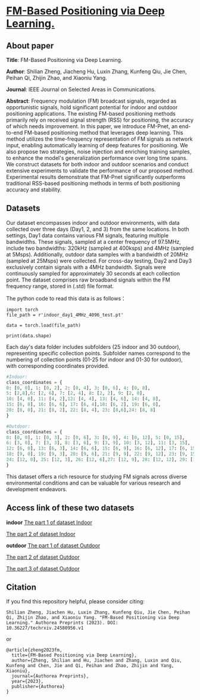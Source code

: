# [FM-Based Positioning via Deep Learning.](https://www.techrxiv.org/doi/full/10.36227/techrxiv.24580956.v1)

## About paper

**Title**: FM-Based Positioning via Deep Learning.

**Author**: Shilian Zheng, Jiacheng Hu, Luxin Zhang, Kunfeng Qiu, Jie Chen, Peihan Qi, Zhijin Zhao, and Xiaoniu Yang.

**Journal**: IEEE Journal on Selected Areas in Communications.

**Abstract**: Frequency modulation (FM) broadcast signals, regarded as opportunistic signals, hold significant potential for indoor and outdoor positioning applications. The existing FM-based positioning methods primarily rely on received signal strength (RSS) for positioning, the accuracy of which needs improvement. In this paper, we introduce FM-Pnet, an end-to-end FM-based positioning method that leverages deep learning. This method utilizes the time-frequency representation of FM signals as network input, enabling automatically learning of deep features for positioning. We also propose two strategies, noise injection and enriching training samples, to enhance the model's generalization performance over long time spans. We construct datasets for both indoor and outdoor scenarios and conduct extensive experiments to validate the performance of our proposed method. Experimental results demonstrate that FM-Pnet significantly outperforms traditional RSS-based positioning methods in terms of both positioning accuracy and stability.


## Datasets

Our dataset encompasses indoor and outdoor environments, with data collected over three days (Day1, 2, and 3) from the same locations. In both settings, Day1 data contains various FM signals, featuring multiple bandwidths. These signals, sampled at a center frequency of 97.5MHz, include two bandwidths: 320kHz (sampled at 400ksps) and 4MHz (sampled at 5Msps). Additionally, outdoor data samples with a bandwidth of 20MHz (sampled at 25Msps) were collected. For cross-day testing, Day2 and Day3 exclusively contain signals with a 4MHz bandwidth. Signals were continuously sampled for approximately 30 seconds at each collection point. The dataset comprises raw broadband signals within the FM frequency range, stored in (.std) file format.

The python code to read this data is as follows：

```
import torch
file_path = r'indoor_day1_4MHz_4096_test.pt'

data = torch.load(file_path)

print(data.shape)
```

Each day's data folder includes subfolders (25 indoor and 30 outdoor), representing specific collection points. Subfolder names correspond to the numbering of collection points (01-25 for indoor and 01-30 for outdoor), with corresponding coordinates provided.

```python
#Indoor:
class_coordinates = {
0: [0, 0], 1: [0, 2], 2: [0, 4], 3: [0, 6], 4: [0, 8],
5: [2,8],6: [2, 6], 7: [2, 4], 8: [2, 2], 9: [2, 0],
10: [4, 0], 11: [4, 2],12: [4, 4], 13: [4, 6], 14: [4, 8],
15: [6, 8], 16: [6, 6], 17: [6, 4],18: [6, 2], 19: [6, 0],
20: [8, 0], 21: [8, 2], 22: [8, 4], 23: [8,6],24: [8, 8]
}
```

```python
#Outdoor:
class_coordinates = {
0: [0, 0], 1: [0, 3], 2: [0, 6], 3: [0, 9], 4: [0, 12], 5: [0, 15],
6: [3, 0], 7: [3, 3], 8: [3, 6], 9: [3, 9], 10: [3, 12], 11: [3, 15],
12: [6, 0], 13: [6, 3], 14: [6, 6], 15: [6, 9], 16: [6, 12], 17: [6, 15],
18: [9, 0], 19: [9, 3], 20: [9, 6], 21: [9, 9], 22: [9, 12], 23: [9, 15],
24: [12, 0], 25: [12, 3], 26: [12, 6],27: [12, 9], 28: [12, 12], 29: [12, 15]
}
```

This dataset offers a rich resource for studying FM signals across diverse environmental conditions and can be valuable for various research and development endeavors.

## Access link of these two datasets

**indoor**
[The part 1 of dataset Indoor](https://figshare.com/articles/dataset/The_part_1_of_dataset_Indoor/25958365)

[The part 2 of dataset Indoor](https://figshare.com/articles/dataset/The_part_2_of_dataset_Indoor/25958293)

**outdoor**
[The part 1 of dataset Outdoor](https://figshare.com/articles/dataset/The_part_1_of_dataset_Outdoor/25962808)

[The part 2 of dataset Outdoor]()

[The part 3 of dataset Outdoor](https://figshare.com/articles/dataset/The_part_3_of_dataset_Outdoor/25963042)

## Citation

If you find this repository helpful, please consider citing:
```
Shilian Zheng, Jiachen Hu, Luxin Zhang, Kunfeng Qiu, Jie Chen, Peihan Qi, Zhijin Zhao, and Xiaoniu Yang. "FM-Based Positioning via Deep Learning." Authorea Preprints (2023). DOI: 10.36227/techrxiv.24580956.v1
```
or
```
@article{zheng2023fm,
  title={FM-Based Positioning via Deep Learning},
  author={Zheng, Shilian and Hu, Jiachen and Zhang, Luxin and Qiu, Kunfeng and Chen, Jie and Qi, Peihan and Zhao, Zhijin and Yang, Xiaoniu},
  journal={Authorea Preprints},
  year={2023},
  publisher={Authorea}
}
```

